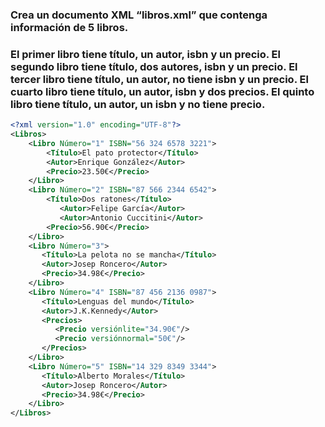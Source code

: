 ### Crea un documento XML “libros.xml” que contenga información de 5 libros. 
### El primer libro tiene título, un autor, isbn y un precio. El segundo libro tiene título, dos autores, isbn y un precio. El tercer libro tiene título, un autor, no tiene isbn y un precio. El cuarto libro tiene título, un autor, isbn y dos precios. El quinto libro tiene título, un autor, un isbn y no tiene precio. 


```xml
<?xml version="1.0" encoding="UTF-8"?>
<Libros>
    <Libro Número="1" ISBN="56 324 6578 3221">
        <Título>El pato protector</Título>
        <Autor>Enrique González</Autor>
        <Precio>23.50€</Precio>
    </Libro>
    <Libro Número="2" ISBN="87 566 2344 6542">
        <Título>Dos ratones</Título>
           <Autor>Felipe García</Autor>
           <Autor>Antonio Cuccitini</Autor>
        <Precio>56.90€</Precio>
    </Libro>
    <Libro Número="3">
       <Título>La pelota no se mancha</Título> 
       <Autor>Josep Roncero</Autor>
       <Precio>34.98€</Precio>
    </Libro>
    <Libro Número="4" ISBN="87 456 2136 0987">
       <Título>Lenguas del mundo</Título> 
       <Autor>J.K.Kennedy</Autor>
       <Precios>
          <Precio versiónlite="34.90€"/>
          <Precio versiónnormal="50€"/>
       </Precios>
    </Libro>
    <Libro Número="5" ISBN="14 329 8349 3344">
       <Título>Alberto Morales</Título> 
       <Autor>Josep Roncero</Autor>
       <Precio>34.98€</Precio>
    </Libro>
</Libros>
```

